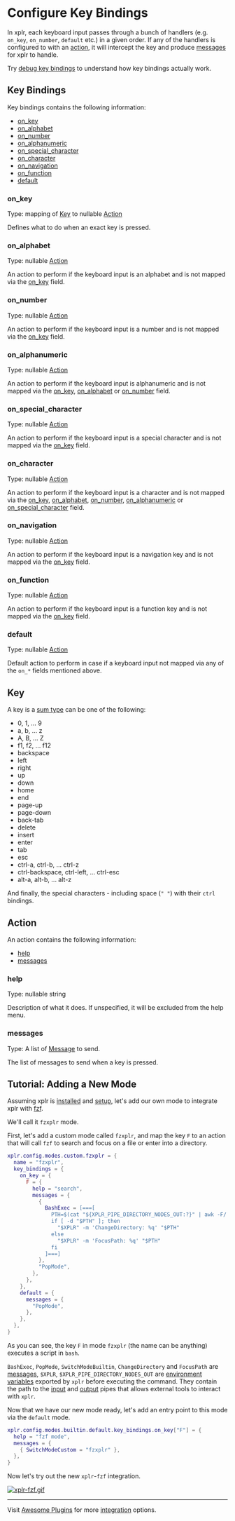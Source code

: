 # Configure Key Bindings

In xplr, each keyboard input passes through a bunch of handlers (e.g. `on_key`,
`on_number`, `default` etc.) in a given order. If any of the handlers is
configured to with an [action][16], it will intercept the key and produce
[messages][18] for xplr to handle.

Try [debug key bindings][31] to understand how key bindings actually work.

## Key Bindings

Key bindings contains the following information:

- [on_key][10]
- [on_alphabet][11]
- [on_number][12]
- [on_alphanumeric][32]
- [on_special_character][13]
- [on_character][33]
- [on_navigation][34]
- [on_function][35]
- [default][14]

### on_key

Type: mapping of [Key][15] to nullable [Action][16]

Defines what to do when an exact key is pressed.

### on_alphabet

Type: nullable [Action][16]

An action to perform if the keyboard input is an alphabet and is not mapped via
the [on_key][10] field.

### on_number

Type: nullable [Action][16]

An action to perform if the keyboard input is a number and is not mapped via
the [on_key][10] field.

### on_alphanumeric

Type: nullable [Action][16]

An action to perform if the keyboard input is alphanumeric and is not mapped
via the [on_key][10], [on_alphabet][11] or [on_number][12] field.

### on_special_character

Type: nullable [Action][16]

An action to perform if the keyboard input is a special character and is not
mapped via the [on_key][10] field.

### on_character

Type: nullable [Action][16]

An action to perform if the keyboard input is a character and is not mapped
via the [on_key][10], [on_alphabet][11], [on_number][12], [on_alphanumeric][32]
or [on_special_character][13] field.

### on_navigation

Type: nullable [Action][16]

An action to perform if the keyboard input is a navigation key and is not
mapped via the [on_key][10] field.

### on_function

Type: nullable [Action][16]

An action to perform if the keyboard input is a function key and is not mapped
via the [on_key][10] field.

### default

Type: nullable [Action][16]

Default action to perform in case if a keyboard input not mapped via any of the
`on_*` fields mentioned above.

## Key

A key is a [sum type][36] can be one of the following:

- 0, 1, ... 9
- a, b, ... z
- A, B, ... Z
- f1, f2, ... f12
- backspace
- left
- right
- up
- down
- home
- end
- page-up
- page-down
- back-tab
- delete
- insert
- enter
- tab
- esc
- ctrl-a, ctrl-b, ... ctrl-z
- ctrl-backspace, ctrl-left, ... ctrl-esc
- alt-a, alt-b, ... alt-z

And finally, the special characters - including space (`" "`) with their `ctrl`
bindings.

## Action

An action contains the following information:

- [help][1]
- [messages][17]

### help

Type: nullable string

Description of what it does. If unspecified, it will be excluded from the help
menu.

### messages

Type: A list of [Message][18] to send.

The list of messages to send when a key is pressed.

## Tutorial: Adding a New Mode

Assuming xplr is [installed][19] and [setup][20], let's
add our own mode to integrate xplr with [fzf][21].

We'll call it `fzxplr` mode.

First, let's add a custom mode called `fzxplr`, and map the key `F` to an
action that will call `fzf` to search and focus on a file or enter into a
directory.

```lua
xplr.config.modes.custom.fzxplr = {
  name = "fzxplr",
  key_bindings = {
    on_key = {
      F = {
        help = "search",
        messages = {
          {
            BashExec = [===[
              PTH=$(cat "${XPLR_PIPE_DIRECTORY_NODES_OUT:?}" | awk -F/ '{print $NF}' | fzf)
              if [ -d "$PTH" ]; then
                "$XPLR" -m 'ChangeDirectory: %q' "$PTH"
              else
                "$XPLR" -m 'FocusPath: %q' "$PTH"
              fi
            ]===]
          },
          "PopMode",
        },
      },
    },
    default = {
      messages = {
        "PopMode",
      },
    },
  },
}
```

As you can see, the key `F` in mode `fzxplr` (the name can be anything)
executes a script in `bash`.

`BashExec`, `PopMode`, `SwitchModeBuiltin`, `ChangeDirectory` and `FocusPath`
are [messages][18], `$XPLR`, `$XPLR_PIPE_DIRECTORY_NODES_OUT` are
[environment variables][22] exported by `xplr` before executing the command.
They contain the path to the [input][23] and [output][24] pipes that allows
external tools to interact with `xplr`.

Now that we have our new mode ready, let's add an entry point to this mode via
the `default` mode.

```lua
xplr.config.modes.builtin.default.key_bindings.on_key["F"] = {
  help = "fzf mode",
  messages = {
    { SwitchModeCustom = "fzxplr" },
  },
}
```

Now let's try out the new `xplr`-`fzf` integration.

[![xplr-fzf.gif][25]][26]

---

Visit [Awesome Plugins][27] for more [integration][28] options.

[1]: #help
[10]: #on_key
[11]: #on_alphabet
[12]: #on_number
[13]: #on_special_character
[14]: #default
[15]: #key
[16]: #action
[17]: #messages
[18]: message.md#message
[19]: install.md
[20]: post-install.md
[21]: https://github.com/junegunn/fzf
[22]: environment-variables-and-pipes.md#environment-variables
[23]: environment-variables-and-pipes.md#input-pipe
[24]: environment-variables-and-pipes.md#output-pipes
[25]: https://s3.gifyu.com/images/xplr-fzf.gif
[26]: https://gifyu.com/image/tW86
[27]: awesome-plugins.md
[28]: awesome-plugins.md#integration
[31]: debug-key-bindings.md
[32]: #on_alphanumeric
[33]: #on_character
[34]: #on_navigation
[35]: #on_function
[36]: sum-type.md
